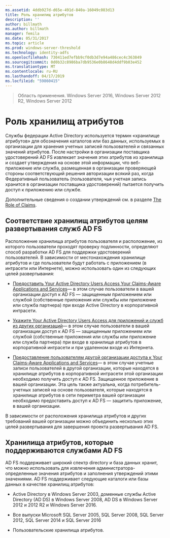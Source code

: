 ```yaml
---
ms.assetid: 4ddb927d-d65e-491d-840a-16049c083d13
title: Роль хранилищ атрибутов
description: ''
author: billmath
ms.author: billmath
manager: femila
ms.date: 05/31/2017
ms.topic: article
ms.prod: windows-server-threshold
ms.technology: identity-adfs
ms.openlocfilehash: 730411ed7efbb9cf0db3d7e94a486cec4c363849
ms.sourcegitcommit: 0d0b32c8986ba7db9536e0b8648d4ddf9b03e452
ms.translationtype: MT
ms.contentlocale: ru-RU
ms.lasthandoff: 04/17/2019
ms.locfileid: "59860415"
---
```

 >Область применения. Windows Server 2016, Windows Server 2012 R2, Windows Server 2012

# <a name="the-role-of-attribute-stores"></a>Роль хранилищ атрибутов
Службы федерации Active Directory используется термин «хранилище атрибутов» для обозначения каталогов или баз данных, используемых в организации для хранения учетных записей пользователей и связанных значений атрибутов. После настройки в организации поставщика удостоверений AD FS извлекает значения этих атрибутов из хранилища и создает утверждения на основе этой информации, что веб-приложение или служба, размещенная в организации проверяющей стороны соответствующий решения авторизации всякий раз, когда Федеративный пользователь \(пользователя, чья учетная запись хранится в организации поставщика удостоверений\) пытается получить доступ к приложению или службе.  
  
Дополнительные сведения о создании утверждений см. в разделе [The Role of Claims](The-Role-of-Claims.md).  
  
## <a name="how-attribute-stores-fit-in-with-your-ad-fs-deployment-goals"></a>Соответствие хранилищ атрибутов целям развертывания служб AD FS  
Расположение хранилища атрибутов пользователя и расположение, из которого пользователи проходят проверку подлинности, определяют способ разработки AD FS для поддержки удостоверений пользователей. В зависимости от местонахождения хранилище атрибутов и где пользователи будут работать с приложением \(в интрасети или Интернете\), можно использовать один из следующих целей развертывания:  
  
-   [Предоставить Your Active Directory Users Access Your Claims-Aware Applications and Services](https://technet.microsoft.com/library/dd807071.aspx)— в этом случае пользователи в вашей организации доступ к AD FS — защищенным приложением или службой \(собственные приложения или службы или приложение или служба партнера\) при входе Active Directory в корпоративной интрасети.  
  
-   [Укажите Your Active Directory Users Access для приложений и служб из других организаций](https://technet.microsoft.com/library/dd807123.aspx)— в этом случае пользователи в вашей организации доступ к AD FS — защищенным приложением или службой \(собственные приложения или службы или приложение или служба партнера\) при входе в хранилище атрибутов в корпоративной интрасети и при удаленном входе из Интернета.  
  
-   [Предоставление пользователям другой организации доступа к Your Claims-Aware Applications and Services](https://technet.microsoft.com/library/dd807099.aspx)— в этом случае учетные записи пользователей в другой организации, которые находятся в хранилище атрибутов в корпоративной интрасети этой организации необходимо получить доступ к AD FS. Защищенное приложение в вашей организации. Эта цель также актуальна, когда потребитель\-учетных записей на основе пользователя, которые находятся в хранилище атрибутов в сети периметра вашей организации необходимо предоставить доступ к AD FS — защитить приложение, в вашей организации.  
  
В зависимости от расположения хранилища атрибутов и других требований вашей организации можно объединить несколько этих целей развертывания для завершения проекта развертывания AD FS.  
  
## <a name="attribute-stores-that-are-supported-by-ad-fs"></a>Хранилища атрибутов, которые поддерживаются службами AD FS  
AD FS поддерживает широкий спектр directory и база данных хранит, что можно использовать для извлечения администратора\-определенные значения атрибутов и заполнения утверждений этими значениями. AD FS поддерживает следующие каталоги или базы данных в качестве хранилищ атрибутов:  
  
-   Active Directory в Windows Server 2003, доменные службы Active Directory \(AD DS\) в Windows Server 2008, AD DS в Windows Server 2012 и 2012 R2 и Windows Server 2016. 
  
-   Все выпуски Microsoft SQL Server 2005, SQL Server 2008, SQL Server 2012, SQL Server 2014 и SQL Server 2016  
  
-   Пользовательские хранилища атрибутов.  
  

